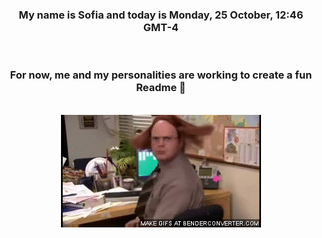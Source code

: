 


<div align="center">
<h3 >My name is Sofia and today is Monday, 25 October, 12:46 GMT-4</h3><br>
<h3 >For now, me and my personalities are working to create a fun Readme 👋
</h3><br>
<img src='img/dwight.gif' alt='working...'/>
</div>
